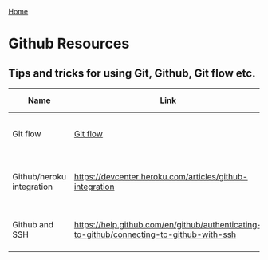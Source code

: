 [Home](./README.md)

# Github Resources

## Tips and tricks for using Git, Github, Git flow etc.

| Name          | Link          | What is it?  | Tip from
| ------------- | ------------- | ------------ | ------------ |
| Git flow | [Git flow](./git-flow.md) | FAC best practice for git updates | Reda
| Github/heroku integration | https://devcenter.heroku.com/articles/github-integration | Tutorial on integrating Heroku with Github | Christine FAC17
| Github and SSH | https://help.github.com/en/github/authenticating-to-github/connecting-to-github-with-ssh | Tutorial to add SSH keys to github | FAC
